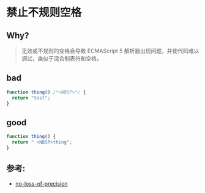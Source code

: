 # 禁止不规则空格

## Why?

> 无效或不规则的空格会导致 ECMAScript 5 解析器出现问题，并使代码难以调试，类似于混合制表符和空格。

## bad

```js
function thing() /*<NBSP>*/ {
  return "test";
}
```

## good

```js
function thing() {
  return " <NBSP>thing";
}
```

## 参考:

- [no-loss-of-precision](https://eslint.org/docs/rules/no-loss-of-precision)
